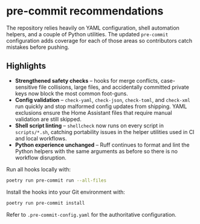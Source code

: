 # pre-commit recommendations

The repository relies heavily on YAML configuration, shell automation helpers, and a
couple of Python utilities. The updated `pre-commit` configuration adds coverage
for each of those areas so contributors catch mistakes before pushing.

## Highlights

- **Strengthened safety checks** – hooks for merge conflicts, case-sensitive file
  collisions, large files, and accidentally committed private keys now block the
  most common foot-guns.
- **Config validation** – `check-yaml`, `check-json`, `check-toml`, and
  `check-xml` run quickly and stop malformed config updates from shipping. YAML
  exclusions ensure the Home Assistant files that require manual validation are
  still skipped.
- **Shell script linting** – `shellcheck` now runs on every script in
  `scripts/*.sh`, catching portability issues in the helper utilities used in CI
  and local workflows.
- **Python experience unchanged** – Ruff continues to format and lint the Python
  helpers with the same arguments as before so there is no workflow disruption.

Run all hooks locally with:

```bash
poetry run pre-commit run --all-files
```

Install the hooks into your Git environment with:

```bash
poetry run pre-commit install
```

Refer to `.pre-commit-config.yaml` for the authoritative configuration.

